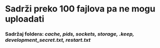 # Sadrži preko 100 fajlova pa ne mogu uploadati

<h3>Sadržaj foldera: <em>cache, pids, sockets, storage, .keep, development_secret.txt, restart.txt</em></h3>
